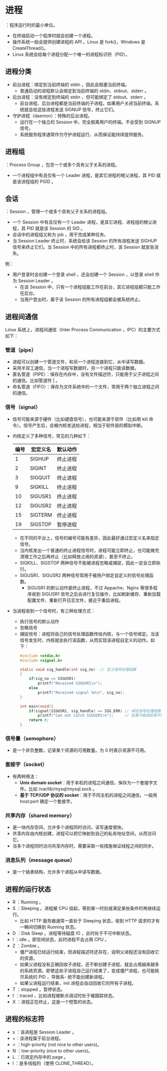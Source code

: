 # 进程

：程序运行时的最小单位。

- 在终端启动一个程序时就会创建一个进程。
- 操作系统一般会提供创建进程的 API 。Linux 是 fork()，Windows 是 CreateThread()。
- Linux 系统会给每个进程分配一个唯一的进程标识符（PID）。

## 进程分类

- 前台进程：绑定到当前终端的 stdin ，因此会阻塞当前终端。
  - 普通启动的进程默认会绑定到当前终端的 stdin、stdout、stderr 。
- 后台进程：没有绑定到终端的 stdin ，但可能绑定了 stdout、stderr 。
  - 前台进程、后台进程都是当前终端的子进程。如果用户关闭当前终端，系统就会给这些进程发送 SIGNUP 信号，终止它们。
- 守护进程（daemon）：特殊的后台进程。
  - 运行在一个独立的 Session 中，完全脱离用户的终端。不会受到 SIGNUP 信号。
  - 系统服务程序通常作为守护进程运行，从而保证能持续提供服务。

## 进程组

：Process Group ，包含一个或多个具有父子关系的进程。
- 一个进程组中有且仅有一个 Leader 进程，是其它进程的根父进程，其 PID 就是该进程组的 PGID 。

## 会话

：Session ，管理一个或多个具有父子关系的进程组。
- 一个 Session 中有且仅有一个 Leader 进程，是其它进程、进程组的根父进程，其 PID 就是该 Session 的 SID 。
- 会话中的进程组又称为 job ，用于完成某种任务。
- 当 Session Leader 终止时，系统会给该 Session 的所有进程发送 SIGHUP 信号来终止它们。当 Session 中的所有进程都终止时，该 Session 就宣告消失。

例：
- 用户登录时会创建一个登录 shell ，还会创建一个 Session ，以登录 shell 作为 Session Leader 。
  - 在该 Session 中，只有一个进程组能工作在前台，其它进程组都只能工作在后台。
  - 当用户登出时，属于该 Session 的所有进程组都会被系统终止。

## 进程间通信

Linux 系统上，进程间通信（Inter Process Communication ，IPC）的主要方式如下：

### 管道（pipe）

- 进程可以创建一个管道文件，和另一个进程连接到它，从中读写数据。
- 采用半双工通信，当一个进程写数据时，另一个进程只能读数据。
- 匿名管道（PIPE）：保存在内存中，没有文件描述符，只能用于父子进程之间的通信。比如管道符 | 。
- 命名管道（FIFO）：保存为文件系统中的一个文件，常用于两个独立进程之间的通信。

### 信号（signal）

- 信号可能来源于硬件（比如键盘信号），也可能来源于软件（比如用 kill 命令）。信号产生后，会被内核发送给进程，相当于软件层的模拟中断。
- 内核定义了多种信号，常见的几种如下：

    编号|宏定义名|默认动作
    -|-|-
    1  | SIGHUP  | 终止进程
    2  | SIGINT  | 终止进程
    3  | SIGQUIT | 终止进程
    9  | SIGKILL | 终止进程
    10 | SIGUSR1 | 终止进程
    12 | SIGUSR2 | 终止进程
    15 | SIGTERM | 终止进程
    19 | SIGSTOP | 暂停进程
    
    - 在不同的平台上，信号的编号可能有差异，因此最好通过宏定义名来指定信号。
    - 当内核发出一个普通的终止进程信号时，进程可能立即终止，也可能做完清理工作之后再终止（比如释放占用的资源），甚至不终止。
    - SIGKILL、SIGSTOP 两种信号不能被进程忽略或捕捉，因此一定会立即执行。
    - SIGUSR1、SIGUSR2 两种信号常用于被用户绑定自定义的信号处理函数。
      - SIGUSR1 的默认动作是终止进程，不过 Appache、Nginx 等很多程序收到 SIGUSR1 信号之后会进行复位操作，比如刷新缓存、重新加载配置文件、重新打开日志文件，接近于重启进程。

- 当进程收到一个信号时，有三种处理方式：
  - 执行信号的默认动作
  - 忽略信号
  - 捕捉信号：进程将自己的信号处理函数传给内核，与一个信号绑定。当该信号发生时，内核就会执行该函数，从而实现该进程自定义的动作。如下：
    ```C
    #include <stdio.h>
    #include <signal.h>

    static void sig_handle(int sig_no)  // 定义信号处理函数
    {
        if(sig_no == SIGUSR1)
            printf("Received SIGUSR1\n");
        else
            printf("Received signal %d\n", sig_no);
    }

    int main(void){
        if(signal(SIGUSR1, sig_handle) == SIG_ERR) // 绑定信号处理函数
            printf("Can not catch SIGUSR1\n");     // 如果不能绑定即不能捕捉，则报错
        return 0;
    }
    ```

### 信号量（semophore）

- 是一个非负整数，记录某个资源的可用数量。为 0 时表示资源不可用。

### 套接字（socket）

- 有两种用法：
    - **Unix domain socket**：用于本机的进程之间通信，保存为一个套接字文件。比如 /var/lib/mysql/mysql.sock 。
    - **基于 TCP/UDP 协议的 socket**：用于不同主机的进程之间通信，一般用 host:port 确定一个套接字。

### 共享内存（shared memory）

- 是一块内存空间，允许多个进程同时访问，读写速度很快。
- 共享内存由内核创建，进程可以把它映射到自己的私有地址空间，从而访问它。
- 当多个进程同时访问共享内存时，需要采取一些措施保证线程之间的同步。

### 消息队列（message queue）

- 是一个链表结构，允许多个进程从中读写数据。

## 进程的运行状态

- R ：Running 。
- S ：Sleeping 。进程被 CPU 挂起，等到某一时刻或满足某些条件时再继续运行。
  - 比如 HTTP 服务器通常一直处于 Sleeping 状态，收到 HTTP 请求时才有一瞬间切换到 Running 状态。
- D ：Disk Sleep 。进程等待磁盘 IO ，此时处于不可中断状态。
- I ：idle 。即空闲状态，此时进程不会占用 CPU 。
- Z ：Zombie 。
  - 僵尸进程已经运行结束，但进程描述符还存在，说明父进程还没有回收它的资源。
  - 如果父进程没有正确回收子进程，还不断创建子进程，就会占用越来越多的系统资源。即使这些子进程自己运行结束了，变成僵尸进程，也可能耗尽系统的 PID ，导致系- 统不能创建新进程。
  - 如果父进程运行结束，init 进程会自动回收它的所有子进程。
- T ：stopped ，暂停状态。
- t ：traced ，比如进程被断点调试时处于被跟踪状态。
- X ：进程正在终止，这是一个短暂的状态。

## 进程的标志符

- s ：该进程是 Session Leader 。
- +：该进程属于前台进程。
- < ：high-priority (not nice to other users)。
- N ：low-priority (nice to other users)。
- L ：已锁定内存中的 page 。
- l ：是多线程的（使用 CLONE_THREAD）。
